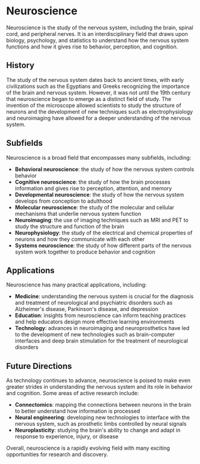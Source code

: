 # Neuroscience

Neuroscience is the study of the nervous system, including the brain, spinal cord, and peripheral nerves. It is an interdisciplinary field that draws upon biology, psychology, and statistics to understand how the nervous system functions and how it gives rise to behavior, perception, and cognition.

## History

The study of the nervous system dates back to ancient times, with early civilizations such as the Egyptians and Greeks recognizing the importance of the brain and nervous system. However, it was not until the 19th century that neuroscience began to emerge as a distinct field of study. The invention of the microscope allowed scientists to study the structure of neurons and the development of new techniques such as electrophysiology and neuroimaging have allowed for a deeper understanding of the nervous system.

## Subfields

Neuroscience is a broad field that encompasses many subfields, including:

- **Behavioral neuroscience**: the study of how the nervous system controls behavior
- **Cognitive neuroscience**: the study of how the brain processes information and gives rise to perception, attention, and memory
- **Developmental neuroscience**: the study of how the nervous system develops from conception to adulthood
- **Molecular neuroscience**: the study of the molecular and cellular mechanisms that underlie nervous system function
- **Neuroimaging**: the use of imaging techniques such as MRI and PET to study the structure and function of the brain
- **Neurophysiology**: the study of the electrical and chemical properties of neurons and how they communicate with each other
- **Systems neuroscience**: the study of how different parts of the nervous system work together to produce behavior and cognition

## Applications

Neuroscience has many practical applications, including:

- **Medicine**: understanding the nervous system is crucial for the diagnosis and treatment of neurological and psychiatric disorders such as Alzheimer's disease, Parkinson's disease, and depression
- **Education**: insights from neuroscience can inform teaching practices and help educators design more effective learning environments
- **Technology**: advances in neuroimaging and neuroprosthetics have led to the development of new technologies such as brain-computer interfaces and deep brain stimulation for the treatment of neurological disorders

## Future Directions

As technology continues to advance, neuroscience is poised to make even greater strides in understanding the nervous system and its role in behavior and cognition. Some areas of active research include:

- **Connectomics**: mapping the connections between neurons in the brain to better understand how information is processed
- **Neural engineering**: developing new technologies to interface with the nervous system, such as prosthetic limbs controlled by neural signals
- **Neuroplasticity**: studying the brain's ability to change and adapt in response to experience, injury, or disease

Overall, neuroscience is a rapidly evolving field with many exciting opportunities for research and discovery.
